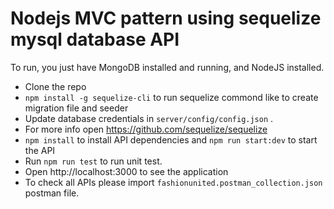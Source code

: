 # Nodejs MVC pattern using sequelize mysql database API

To run, you just have MongoDB installed and running, and NodeJS installed.

* Clone the repo
* `npm install -g sequelize-cli` to run sequelize commond like to create migration file and seeder
* Update database credentials in `server/config/config.json` .
* For more info open https://github.com/sequelize/sequelize  
* `npm install` to install API dependencies and `npm run start:dev` to start the API
* Run `npm run test` to run unit test.
* Open http://localhost:3000 to see the application
* To check all APIs please import `fashionunited.postman_collection.json` postman file.